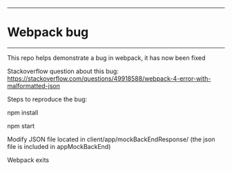 -------------------------
# Webpack bug
-------------------------

This repo helps demonstrate a bug in webpack, it has now been fixed

Stackoverflow question about this bug:
 https://stackoverflow.com/questions/49918588/webpack-4-error-with-malformatted-json

Steps to reproduce the bug:

npm install

npm start

Modify JSON file located in client/app/mockBackEndResponse/
(the json file is included in appMockBackEnd)

Webpack exits

